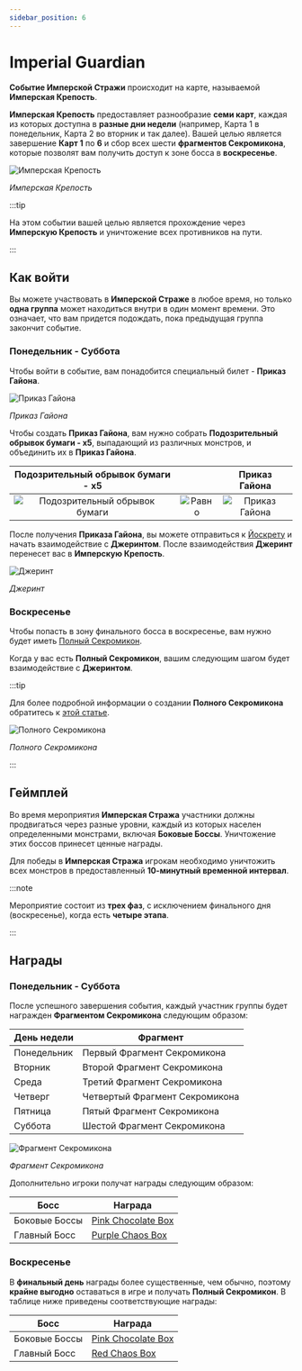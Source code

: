 ```yaml
---
sidebar_position: 6
---
```


# Imperial Guardian

**Событие Имперской Стражи** происходит на карте, называемой **Имперская Крепость**.

**Имперская Крепость** предоставляет разнообразие **семи карт**, каждая из которых доступна в **разные дни недели** (например, Карта 1 в понедельник, Карта 2 во вторник и так далее). Вашей целью является завершение **Карт 1** по **6** и сбор всех шести **фрагментов Секромикона**, которые позволят вам получить доступ к зоне босса в **воскресенье**.

![Имперская Крепость](/img/maps/barka.jpg)

_Имперская Крепость_

:::tip

На этом событии вашей целью является прохождение через **Имперскую Крепость** и уничтожение всех противников на пути.

:::

## Как войти

Вы можете участвовать в **Имперской Страже** в любое время, но только **одна группа** может находиться внутри в один момент времени. Это означает, что вам придется подождать, пока предыдущая группа закончит событие.

### Понедельник - Суббота

Чтобы войти в событие, вам понадобится специальный билет - **Приказ Гайона**.

![Приказ Гайона](/img/items/invitations/gaions-order.png)

_Приказ Гайона_

Чтобы создать **Приказ Гайона**, вам нужно собрать **Подозрительный обрывок бумаги - x5**, выпадающий из различных монстров, и объединить их в **Приказ Гайона**.

|                           Подозрительный обрывок бумаги - x5                           |                                        |                       Приказ Гайона                       |
| :------------------------------------------------------------------------------------: | :------------------------------------: | :-------------------------------------------------------: |
| ![Подозрительный обрывок бумаги](/img/items/invitations/sispicious-scrap-of-paper.png) | ![Равно](/img/items/invitations/=.png) | ![Приказ Гайона](/img/items/invitations/gaions-order.png) |

После получения **Приказа Гайона**, вы можете отправиться к [Йоскрету](/maps/yoskreth) и начать взаимодействие с **Джеринтом**. После взаимодействия **Джеринт** перенесет вас в **Имперскую Крепость**.

![Джеринт](/img/npc/jerint.jpg)

_Джеринт_

### Воскресенье

Чтобы попасть в зону финального босса в воскресенье, вам нужно будет иметь [Полный Секромикон](/crafting/invitations/complete-secromicon/).

Когда у вас есть **Полный Секромикон**, вашим следующим шагом будет взаимодействие с **Джеринтом**.

:::tip

Для более подробной информации о создании **Полного Секромикона** обратитесь к [этой статье](/crafting/invitations/complete-secromicon/).

![Полного Секромикона](/img/items/invitations/complete-secromicon.png)

_Полного Секромикона_

:::

## Геймплей

Во время мероприятия **Имперская Стража** участники должны продвигаться через разные уровни, каждый из которых населен определенными монстрами, включая **Боковые Боссы**. Уничтожение этих боссов принесет ценные награды.

Для победы в **Имперская Стража** игрокам необходимо уничтожить всех монстров в предоставленный **10-минутный временной интервал**.

:::note

Мероприятие состоит из **трех фаз**, с исключением финального дня (воскресенье), когда есть **четыре этапа**.

:::

## Награды

### Понедельник - Суббота

После успешного завершения события, каждый участник группы будет награжден **Фрагментом Секромикона** следующим образом:

| День недели | Фрагмент                       |
| ----------- | ------------------------------ |
| Понедельник | Первый Фрагмент Секромикона    |
| Вторник     | Второй Фрагмент Секромикона    |
| Среда       | Третий Фрагмент Секромикона    |
| Четверг     | Четвертый Фрагмент Секромикона |
| Пятница     | Пятый Фрагмент Секромикона     |
| Суббота     | Шестой Фрагмент Секромикона    |

![Фрагмент Секромикона](/img/items/invitations/secromicon-fragment.png)

_Фрагмент Секромикона_

Дополнительно игроки получат награды следующим образом:

| Босс          | Награда                                                         |
| ------------- | --------------------------------------------------------------- |
| Боковые Боссы | [Pink Chocolate Box](/items/item-bags/misc/pink-chocolate-box/) |
| Главный Босс  | [Purple Chaos Box](/items/item-bags/misc/purple-chaos-box/)     |

### Воскресенье

В **финальный день** награды более существенные, чем обычно, поэтому **крайне выгодно** оставаться в игре и получать **Полный Секромикон**. В таблице ниже приведены соответствующие награды:

| Босс          | Награда                                                         |
| ------------- | --------------------------------------------------------------- |
| Боковые Боссы | [Pink Chocolate Box](/items/item-bags/misc/pink-chocolate-box/) |
| Главный Босс  | [Red Chaos Box](/items/item-bags/exc/red-chaos-box/)            |
